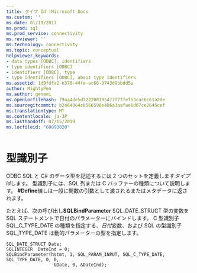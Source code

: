 ```yaml
---
title: タイプ Id |Microsoft Docs
ms.custom: ''
ms.date: 01/19/2017
ms.prod: sql
ms.prod_service: connectivity
ms.reviewer: ''
ms.technology: connectivity
ms.topic: conceptual
helpviewer_keywords:
- data types [ODBC], identifiers
- type identifiers [ODBC]
- identifiers [ODBC], type
- type identifiers [ODBC], about type identifiers
ms.assetid: 1d9fdfa2-e378-44fe-ac66-9743d9bbdd5a
author: MightyPen
ms.author: genemi
ms.openlocfilehash: 79aa4de5d722208195477f7ffef53cac6c61a2de
ms.sourcegitcommit: b2464064c0566590e486a3aafae6d67ce2645cef
ms.translationtype: MT
ms.contentlocale: ja-JP
ms.lasthandoff: 07/15/2019
ms.locfileid: "68093020"
---
```

# <a name="type-identifiers"></a>型識別子
ODBC SQL と C# のデータ型を記述するには 2 つのセットを定義します*タイプ id*します。 型識別子には、SQL 列または C バッファーの種類について説明します。 **#Define**値しは一般に関数の引数として渡されるまたはメタデータに返されます。  
  
 たとえば、次の呼び出し**SQLBindParameter** SQL_DATE_STRUCT 型の変数を SQL ステートメントで日付のパラメーターにバインドします。 C 型識別子 SQL_C_TYPE_DATE の種類を指定する、*日付*変数、および SQL の型識別子 SQL_TYPE_DATE は動的パラメーターの型を指定します。  
  
```  
SQL_DATE_STRUCT Date;  
SQLINTEGER  DateInd = 0;  
SQLBindParameter(hstmt, 1, SQL_PARAM_INPUT, SQL_C_TYPE_DATE, SQL_TYPE_DATE, 0, 0,  
                  &Date, 0, &DateInd);  
```
